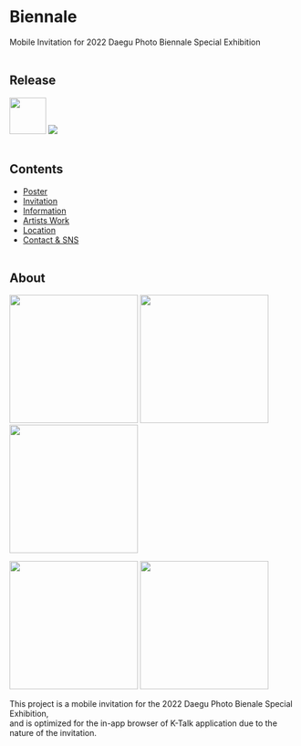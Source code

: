 # Biennale
Mobile Invitation for 2022 Daegu Photo Biennale Special Exhibition
<br><br>

## Release
<img src="https://user-images.githubusercontent.com/81938036/182368978-adbb66c2-29e6-4a4e-abc4-3395e492d148.png" width="64">
<a href="https://clusterpleiades.github.io/Biennale/">
  <img src="https://img.shields.io/badge/Version-3.23-purple">
</a>
<br><br>

## Contents
- <a href="#">Poster</a>
- <a href="#">Invitation</a>
- <a href="#">Information</a>
- <a href="#">Artists Work</a>
- <a href="#">Location</a>
- <a href="#">Contact & SNS</a>
<br><br>

## About
<img src="https://user-images.githubusercontent.com/81938036/182364776-9039dad4-96c4-40cd-b066-43e5a8684e56.png" width="225"> <img src="https://user-images.githubusercontent.com/81938036/182364778-7b4632cd-4047-498d-810d-ab4c83bd5204.png" width="225"> <img src="https://user-images.githubusercontent.com/81938036/182364779-81a951cb-7c72-43ff-bed9-65debcb63cd9.png" width="225">

<img src="https://user-images.githubusercontent.com/81938036/182364782-8a014b3f-3a91-485e-a391-609c60a267c3.png" width="225"> <img src="https://user-images.githubusercontent.com/81938036/182364785-15f76fb5-07d9-4cb4-8f64-d54e44c2e8bc.png" width="225">

This project is a mobile invitation for the 2022 Daegu Photo Bienale Special Exhibition,  
and is optimized for the in-app browser of K-Talk application due to the nature of the invitation.
